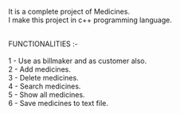 It is a complete project of Medicines.<br>
I make this project in c++ programming language.<br>

<br>
FUNCTIONALITIES :-
<br><br>
1 - Use as billmaker and as customer also.<br>
2 - Add medicines.<br>
3 - Delete medicines.<br>
4 - Search medicines.<br>
5 - Show all medicines.<br>
6 - Save medicines to text file.<br>


